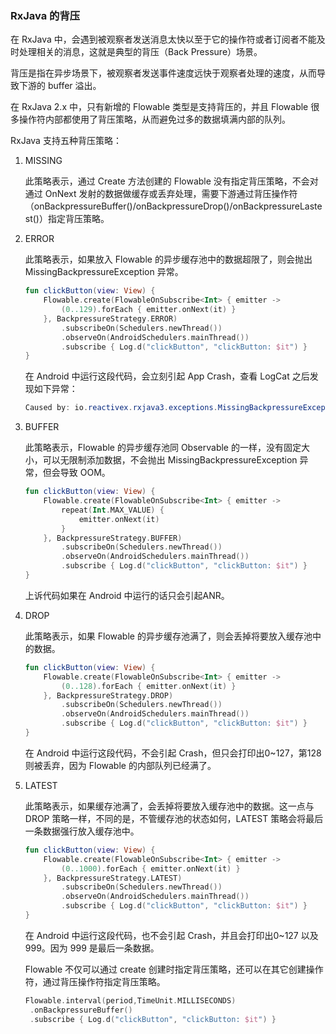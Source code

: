 ### RxJava 的背压

在 RxJava 中，会遇到被观察者发送消息太快以至于它的操作符或者订阅者不能及时处理相关的消息，这就是典型的背压（Back Pressure）场景。

背压是指在异步场景下，被观察者发送事件速度远快于观察者处理的速度，从而导致下游的 buffer 溢出。

在 RxJava 2.x 中，只有新增的 Flowable 类型是支持背压的，并且 Flowable 很多操作符内部都使用了背压策略，从而避免过多的数据填满内部的队列。

RxJava 支持五种背压策略：

1. MISSING

   此策略表示，通过 Create 方法创建的 Flowable 没有指定背压策略，不会对通过 OnNext 发射的数据做缓存或丢弃处理，需要下游通过背压操作符（onBackpressureBuffer()/onBackpressureDrop()/onBackpressureLastest()）指定背压策略。

2. ERROR

   此策略表示，如果放入 Flowable 的异步缓存池中的数据超限了，则会抛出 MissingBackpressureException 异常。

   ```kotlin
   fun clickButton(view: View) {
       Flowable.create(FlowableOnSubscribe<Int> { emitter ->
           (0..129).forEach { emitter.onNext(it) }
       }, BackpressureStrategy.ERROR)
           .subscribeOn(Schedulers.newThread())
           .observeOn(AndroidSchedulers.mainThread())
           .subscribe { Log.d("clickButton", "clickButton: $it") }
   }
   ```

   在 Android 中运行这段代码，会立刻引起 App Crash，查看 LogCat 之后发现如下异常：

   ```java
   Caused by: io.reactivex.rxjava3.exceptions.MissingBackpressureException: create: could not emit value due to lack of requests
   ```

3. BUFFER

   此策略表示，Flowable 的异步缓存池同 Observable 的一样，没有固定大小，可以无限制添加数据，不会抛出 MissingBackpressureException 异常，但会导致 OOM。

   ```kotlin
   fun clickButton(view: View) {
       Flowable.create(FlowableOnSubscribe<Int> { emitter ->
           repeat(Int.MAX_VALUE) {
               emitter.onNext(it)
           }
       }, BackpressureStrategy.BUFFER)
           .subscribeOn(Schedulers.newThread())
           .observeOn(AndroidSchedulers.mainThread())
           .subscribe { Log.d("clickButton", "clickButton: $it") }
   }
   ```

   上诉代码如果在 Android 中运行的话只会引起ANR。

4. DROP

   此策略表示，如果 Flowable 的异步缓存池满了，则会丢掉将要放入缓存池中的数据。

   ```kotlin
   fun clickButton(view: View) {
       Flowable.create(FlowableOnSubscribe<Int> { emitter ->
           (0..128).forEach { emitter.onNext(it) }
       }, BackpressureStrategy.DROP)
           .subscribeOn(Schedulers.newThread())
           .observeOn(AndroidSchedulers.mainThread())
           .subscribe { Log.d("clickButton", "clickButton: $it") }
   }
   ```

   在 Android 中运行这段代码，不会引起 Crash，但只会打印出0~127，第128则被丢弃，因为 Flowable 的内部队列已经满了。

5. LATEST

   此策略表示，如果缓存池满了，会丢掉将要放入缓存池中的数据。这一点与 DROP 策略一样，不同的是，不管缓存池的状态如何，LATEST 策略会将最后一条数据强行放入缓存池中。

   ```kotlin
   fun clickButton(view: View) {
       Flowable.create(FlowableOnSubscribe<Int> { emitter ->
           (0..1000).forEach { emitter.onNext(it) }
       }, BackpressureStrategy.LATEST)
           .subscribeOn(Schedulers.newThread())
           .observeOn(AndroidSchedulers.mainThread())
           .subscribe { Log.d("clickButton", "clickButton: $it") }
   }
   ```

   在 Android 中运行这段代码，也不会引起 Crash，并且会打印出0~127 以及 999。因为 999 是最后一条数据。

   Flowable 不仅可以通过 create 创建时指定背压策略，还可以在其它创建操作符，通过背压操作符指定背压策略。

   ```kotlin
   Flowable.interval(period,TimeUnit.MILLISECONDS)
   	.onBackpressureBuffer()
   	.subscribe { Log.d("clickButton", "clickButton: $it") }
   ```

   

